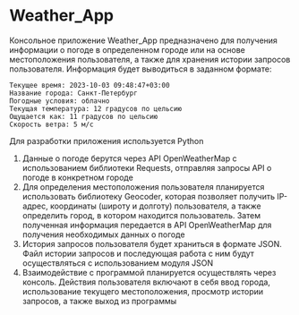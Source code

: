 # Weather_App

Консольное приложение Weather_App предназначено для получения информации о погоде в определенном городе или на основе местоположения пользователя, а также для хранения истории запросов пользователя. Информация будет выводиться в заданном формате:

```
Текущее время: 2023-10-03 09:48:47+03:00
Название города: Санкт-Петербург
Погодные условия: облачно
Текущая температура: 12 градусов по цельсию
Ощущается как: 11 градусов по цельсию
Скорость ветра: 5 м/c
```

Для разработки приложения используется Python
1. Данные о погоде берутся через API OpenWeatherMap с использованием библиотеки Requests, отправляя запросы API о погоде в конкретном городе
2. Для определения местоположения пользователя планируется использовать библиотеку Geocoder, которая позволяет получить IP-адрес, координаты (широту и долготу) пользователя, а также определить город, в котором находится пользователь. Затем полученная информация передается в API OpenWeatherMap для получения необходимых данных о погоде
3. История запросов пользователя будет храниться в формате JSON. Файл истории запросов и последующая работа с ним будут осуществляться с использованием модуля JSON
4. Взаимодействие с программой планируется осуществлять через консоль. Действия пользователя включают в себя ввод города, использование текущего местоположения, просмотр истории запросов, а также выход из программы
